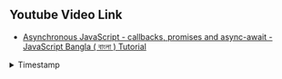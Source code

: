 ## Youtube Video Link

-   [Asynchronous JavaScript - callbacks, promises and async-await - JavaScript Bangla ( বাংলা ) Tutorial](https://youtu.be/IUBd76UQb34?si=Kfqy5umvuLHdtCR3)

<details>

<summary>Timestamp</summary>

```
01:05 Synchronous Blocking Behavior

10:28 Asynchronous
20:20 Flow control problem

29:00 callback hell + Promise
40:32 multiple promise
45:14 (Promise.all) get a result from all promise
48:39 (Promise.race)

50:55 async-await

01:01:35 Summary
```

</details>
